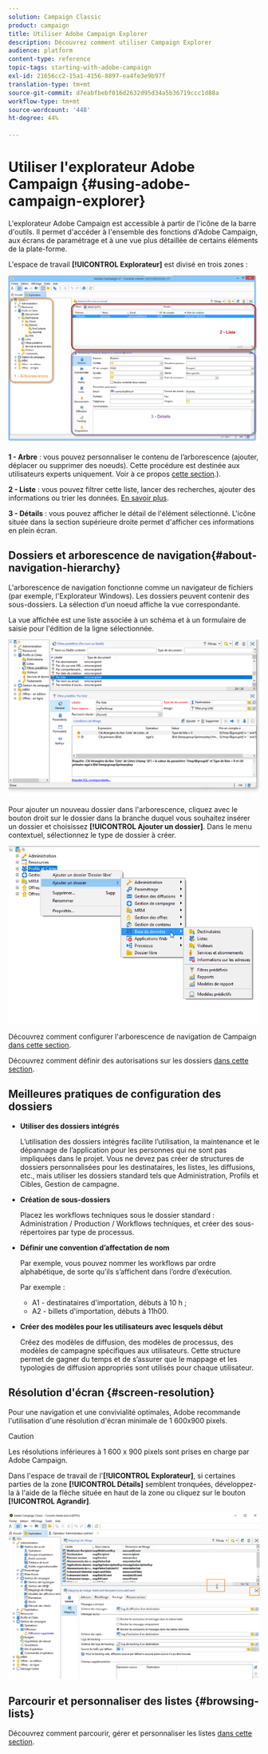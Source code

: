 ```yaml
---
solution: Campaign Classic
product: campaign
title: Utiliser Adobe Campaign Explorer
description: Découvrez comment utiliser Campaign Explorer
audience: platform
content-type: reference
topic-tags: starting-with-adobe-campaign
exl-id: 21656cc2-15a1-4156-8897-ea4fe3e9b97f
translation-type: tm+mt
source-git-commit: d7eabfbebf016d2632d95d34a5b36719ccc1d88a
workflow-type: tm+mt
source-wordcount: '448'
ht-degree: 44%

---
```



# Utiliser l&#39;explorateur Adobe Campaign {#using-adobe-campaign-explorer}

L&#39;explorateur Adobe Campaign est accessible à partir de l&#39;icône de la barre d&#39;outils. Il permet d&#39;accéder à l&#39;ensemble des fonctions d&#39;Adobe Campaign, aux écrans de paramétrage et à une vue plus détaillée de certains éléments de la plate-forme.

L&#39;espace de travail **[!UICONTROL Explorateur]** est divisé en trois zones :

![](assets/s_ncs_user_navigation.png)

**1 - Arbre** : vous pouvez personnaliser le contenu de l’arborescence (ajouter, déplacer ou supprimer des noeuds). Cette procédure est destinée aux utilisateurs experts uniquement. Voir à ce propos [cette section](#about-navigation-hierarchy).).

**2 - Liste** : vous pouvez filtrer cette liste, lancer des recherches, ajouter des informations ou trier les données. [En savoir plus](adobe-campaign-ui-lists.md).

**3 - Détails** : vous pouvez afficher le détail de l&#39;élément sélectionné. L&#39;icône située dans la section supérieure droite permet d&#39;afficher ces informations en plein écran.

## Dossiers et arborescence de navigation{#about-navigation-hierarchy}

L&#39;arborescence de navigation fonctionne comme un navigateur de fichiers (par exemple, l&#39;Explorateur Windows). Les dossiers peuvent contenir des sous-dossiers. La sélection d’un noeud affiche la vue correspondante.

La vue affichée est une liste associée à un schéma et à un formulaire de saisie pour l&#39;édition de la ligne sélectionnée.

![](assets/d_ncs_integration_navigation.png)

Pour ajouter un nouveau dossier dans l&#39;arborescence, cliquez avec le bouton droit sur le dossier dans la branche duquel vous souhaitez insérer un dossier et choisissez **[!UICONTROL Ajouter un dossier]**. Dans le menu contextuel, sélectionnez le type de dossier à créer.

![](assets/d_ncs_integration_navigation_create.png)

Découvrez comment configurer l&#39;arborescence de navigation de Campaign [dans cette section](../../configuration/using/configuration.md).

Découvrez comment définir des autorisations sur les dossiers [dans cette section](access-management-folders.md).

## Meilleures pratiques de configuration des dossiers

* **Utiliser des dossiers intégrés**

   L’utilisation des dossiers intégrés facilite l’utilisation, la maintenance et le dépannage de l’application pour les personnes qui ne sont pas impliquées dans le projet. Vous ne devez pas créer de structures de dossiers personnalisées pour les destinataires, les listes, les diffusions, etc., mais utiliser les dossiers standard tels que Administration, Profils et Cibles, Gestion de campagne.

* **Création de sous-dossiers**

   Placez les workflows techniques sous le dossier standard : Administration / Production / Workflows techniques, et créer des sous-répertoires par type de processus.

* **Définir une convention d’affectation de nom**

   Par exemple, vous pouvez nommer les workflows par ordre alphabétique, de sorte qu’ils s’affichent dans l’ordre d’exécution.

   Par exemple :

   * A1 - destinataires d&#39;importation, débuts à 10 h ;
   * A2 - billets d&#39;importation, débuts à 11h00.

* **Créer des modèles pour les utilisateurs avec lesquels début**

   Créez des modèles de diffusion, des modèles de processus, des modèles de campagne spécifiques aux utilisateurs. Cette structure permet de gagner du temps et de s’assurer que le mappage et les typologies de diffusion appropriés sont utilisés pour chaque utilisateur.

## Résolution d&#39;écran {#screen-resolution}

Pour une navigation et une convivialité optimales, Adobe recommande l&#39;utilisation d&#39;une résolution d&#39;écran minimale de 1 600x900 pixels.

>[!CAUTION]
>
>Les résolutions inférieures à 1 600 x 900 pixels sont prises en charge par Adobe Campaign.

Dans l&#39;espace de travail de l&#39;**[!UICONTROL Explorateur]**, si certaines parties de la zone **[!UICONTROL Détails]** semblent tronquées, développez-la à l&#39;aide de la flèche située en haut de la zone ou cliquez sur le bouton **[!UICONTROL Agrandir]**.

![](assets/s_ncs_user_resolution.png)

## Parcourir et personnaliser des listes {#browsing-lists}

Découvrez comment parcourir, gérer et personnaliser les listes [dans cette section](adobe-campaign-ui-lists.md).
